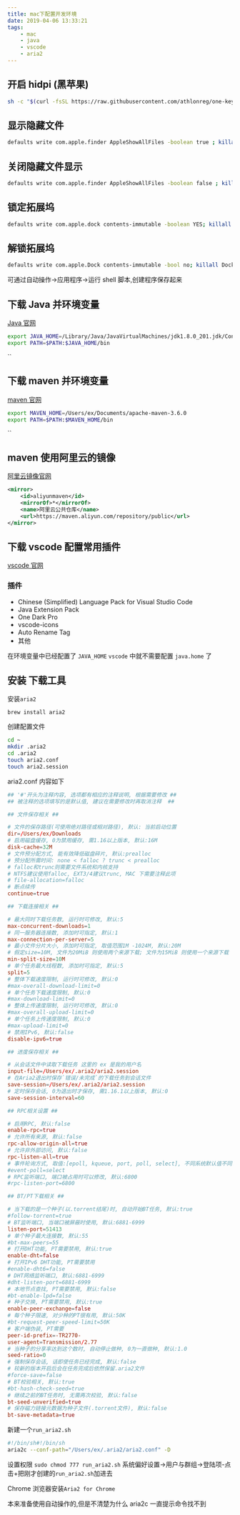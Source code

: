 ```yaml
---
title: mac下配置开发环境
date: 2019-04-06 13:33:21
tags:
    - mac
    - java
    - vscode
    - aria2
---
```

## 开启 hidpi (黑苹果)

```bash
sh -c "$(curl -fsSL https://raw.githubusercontent.com/athlonreg/one-key-hidpi/master/hidpi.sh)"
```


## 显示隐藏文件

```bash
defaults write com.apple.finder AppleShowAllFiles -boolean true ; killall Finder
```

## 关闭隐藏文件显示

```bash
defaults write com.apple.finder AppleShowAllFiles -boolean false ; killall Finder
```

## 锁定拓展坞
```bash
defaults write com.apple.dock contents-immutable -boolean YES; killall Dock
```

## 解锁拓展坞
```bash
defaults write com.apple.Dock contents-immutable -bool no; killall Dock
```

可通过自动操作->应用程序->运行 shell 脚本,创建程序保存起来

## 下载 Java 并环境变量
[Java 官网](https://www.oracle.com/technetwork/java/javase/downloads/index.html)

```bash
export JAVA_HOME=/Library/Java/JavaVirtualMachines/jdk1.8.0_201.jdk/Contents/Home
export PATH=$PATH:$JAVA_HOME/bin
```

``


## 下载 maven 并环境变量
[maven 官网](http://maven.apache.org/download.cgi)

```bash
export MAVEN_HOME=/Users/ex/Documents/apache-maven-3.6.0
export PATH=$PATH:$MAVEN_HOME/bin
```

``

## maven 使用阿里云的镜像
[阿里云镜像官网](https://maven.aliyun.com/)
```xml
<mirror>
    <id>aliyunmaven</id>
    <mirrorOf>*</mirrorOf>
    <name>阿里云公共仓库</name>
    <url>https://maven.aliyun.com/repository/public</url>
</mirror>
```

## 下载 vscode 配置常用插件
[vscode 官网](https://code.visualstudio.com/)
### 插件
- Chinese (Simplified) Language Pack for Visual Studio Code
- Java Extension Pack 
- One Dark Pro
- vscode-icons
- Auto Rename Tag
- 其他

在环境变量中已经配置了 `JAVA_HOME` `vscode` 中就不需要配置 `java.home` 了

## 安装 下载工具

安装`aria2`

`brew install aria2`

创建配置文件

```bash
cd ~
mkdir .aria2
cd .aria2
touch aria2.conf
touch aria2.session
```

aria2.conf 内容如下 
```conf
## '#'开头为注释内容, 选项都有相应的注释说明, 根据需要修改 ##
## 被注释的选项填写的是默认值, 建议在需要修改时再取消注释  ##

## 文件保存相关 ##

# 文件的保存路径(可使用绝对路径或相对路径), 默认: 当前启动位置
dir=/Users/ex/Downloads
# 启用磁盘缓存, 0为禁用缓存, 需1.16以上版本, 默认:16M
disk-cache=32M
# 文件预分配方式, 能有效降低磁盘碎片, 默认:prealloc
# 预分配所需时间: none < falloc ? trunc < prealloc
# falloc和trunc则需要文件系统和内核支持
# NTFS建议使用falloc, EXT3/4建议trunc, MAC 下需要注释此项
# file-allocation=falloc
# 断点续传
continue=true

## 下载连接相关 ##

# 最大同时下载任务数, 运行时可修改, 默认:5
max-concurrent-downloads=1
# 同一服务器连接数, 添加时可指定, 默认:1
max-connection-per-server=5
# 最小文件分片大小, 添加时可指定, 取值范围1M -1024M, 默认:20M
# 假定size=10M, 文件为20MiB 则使用两个来源下载; 文件为15MiB 则使用一个来源下载
min-split-size=10M
# 单个任务最大线程数, 添加时可指定, 默认:5
split=5
# 整体下载速度限制, 运行时可修改, 默认:0
#max-overall-download-limit=0
# 单个任务下载速度限制, 默认:0
#max-download-limit=0
# 整体上传速度限制, 运行时可修改, 默认:0
#max-overall-upload-limit=0
# 单个任务上传速度限制, 默认:0
#max-upload-limit=0
# 禁用IPv6, 默认:false
disable-ipv6=true

## 进度保存相关 ##

# 从会话文件中读取下载任务 这里的 ex 是我的用户名
input-file=/Users/ex/.aria2/aria2.session
# 在Aria2退出时保存`错误/未完成`的下载任务到会话文件
save-session=/Users/ex/.aria2/aria2.session
# 定时保存会话, 0为退出时才保存, 需1.16.1以上版本, 默认:0
save-session-interval=60

## RPC相关设置 ##

# 启用RPC, 默认:false
enable-rpc=true
# 允许所有来源, 默认:false
rpc-allow-origin-all=true
# 允许非外部访问, 默认:false
rpc-listen-all=true
# 事件轮询方式, 取值:[epoll, kqueue, port, poll, select], 不同系统默认值不同
#event-poll=select
# RPC监听端口, 端口被占用时可以修改, 默认:6800
#rpc-listen-port=6800

## BT/PT下载相关 ##

# 当下载的是一个种子(以.torrent结尾)时, 自动开始BT任务, 默认:true
#follow-torrent=true
# BT监听端口, 当端口被屏蔽时使用, 默认:6881-6999
listen-port=51413
# 单个种子最大连接数, 默认:55
#bt-max-peers=55
# 打开DHT功能, PT需要禁用, 默认:true
enable-dht=false
# 打开IPv6 DHT功能, PT需要禁用
#enable-dht6=false
# DHT网络监听端口, 默认:6881-6999
#dht-listen-port=6881-6999
# 本地节点查找, PT需要禁用, 默认:false
#bt-enable-lpd=false
# 种子交换, PT需要禁用, 默认:true
enable-peer-exchange=false
# 每个种子限速, 对少种的PT很有用, 默认:50K
#bt-request-peer-speed-limit=50K
# 客户端伪装, PT需要
peer-id-prefix=-TR2770-
user-agent=Transmission/2.77
# 当种子的分享率达到这个数时, 自动停止做种, 0为一直做种, 默认:1.0
seed-ratio=0
# 强制保存会话, 话即使任务已经完成, 默认:false
# 较新的版本开启后会在任务完成后依然保留.aria2文件
#force-save=false
# BT校验相关, 默认:true
#bt-hash-check-seed=true
# 继续之前的BT任务时, 无需再次校验, 默认:false
bt-seed-unverified=true
# 保存磁力链接元数据为种子文件(.torrent文件), 默认:false
bt-save-metadata=true
```

新建一个`run_aria2.sh`
```bash
#!/bin/sh#!/bin/sh
aria2c --conf-path="/Users/ex/.aria2/aria2.conf" -D
```

设置权限
`sudo chmod 777 run_aria2.sh`
系统偏好设置->用户与群组->登陆项-点击+把刚才创建的`run_aria2.sh`加进去

Chrome 浏览器安装`Aria2 for Chrome`

本来准备使用自动操作的,但是不清楚为什么 aria2c 一直提示命令找不到
